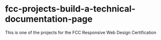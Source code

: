 # fcc-projects-build-a-technical-documentation-page
This is one of the projects for the FCC Responsive Web Design Certification
